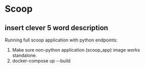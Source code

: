 # Scoop
## insert clever 5 word description
Running full scoop application with python endpoints:
1. Make sure non-python application (scoop_app) image works standalone.
2. docker-compose up --build